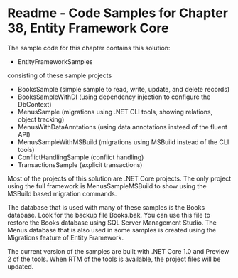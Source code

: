 # Readme - Code Samples for Chapter 38, Entity Framework Core

The sample code for this chapter contains this solution:

* EntityFrameworkSamples

consisting of these sample projects

* BooksSample (simple sample to read, write, update, and delete records)
* BooksSampleWithDI (using dependency injection to configure the DbContext)
* MenusSample (migrations using .NET CLI tools, showing relations, object tracking)
* MenusWithDataAnntations (using data annotations instead of the fluent API)
* MenusSampleWithMSBuild (migrations using MSBuild instead of the CLI tools)
* ConflictHandlingSample (conflict handling)
* TransactionsSample (explicit transactions)

Most of the projects of this solution are .NET Core projects. The only project using the full framework is MenusSampleMSBuild to show using the MSBuild based migration commands.

The database that is used with many of these samples is the Books database. Look for the backup file Books.bak. You can use this file to restore the Books database using SQL Server Management Studio.
The Menus database that is also used in some samples is created using the Migrations feature of Entity Framework.

The current version of the samples are built with .NET Core 1.0 and Preview 2 of the tools. 
When RTM of the tools is available, the project files will be updated.